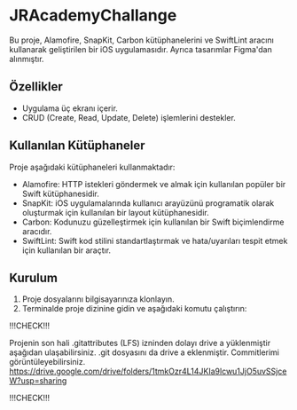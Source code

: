 # JRAcademyChallange

Bu proje, Alamofire, SnapKit, Carbon kütüphanelerini ve SwiftLint aracını kullanarak geliştirilen bir iOS uygulamasıdır. Ayrıca tasarımlar Figma'dan alınmıştır.

## Özellikler

- Uygulama üç ekranı içerir.
- CRUD (Create, Read, Update, Delete) işlemlerini destekler.

## Kullanılan Kütüphaneler

Proje aşağıdaki kütüphaneleri kullanmaktadır:

- Alamofire: HTTP istekleri göndermek ve almak için kullanılan popüler bir Swift kütüphanesidir.
- SnapKit: iOS uygulamalarında kullanıcı arayüzünü programatik olarak oluşturmak için kullanılan bir layout kütüphanesidir.
- Carbon: Kodunuzu güzelleştirmek için kullanılan bir Swift biçimlendirme aracıdır.
- SwiftLint: Swift kod stilini standartlaştırmak ve hata/uyarıları tespit etmek için kullanılan bir araçtır.

## Kurulum

1. Proje dosyalarını bilgisayarınıza klonlayın.
2. Terminalde proje dizinine gidin ve aşağıdaki komutu çalıştırın:

!!!CHECK!!!

Projenin son hali .gitattributes (LFS) izninden dolayı drive a yüklenmiştir aşağıdan ulaşabilirsiniz. .git dosyasını da drive a eklenmiştir. Commitlerimi görüntüleyebilirsiniz.
https://drive.google.com/drive/folders/1tmkOzr4L14JKIa9lcwu1JjO5uvSSjceW?usp=sharing  

!!!CHECK!!!
